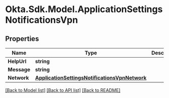 # Okta.Sdk.Model.ApplicationSettingsNotificationsVpn

## Properties

Name | Type | Description | Notes
------------ | ------------- | ------------- | -------------
**HelpUrl** | **string** |  | [optional] 
**Message** | **string** |  | [optional] 
**Network** | [**ApplicationSettingsNotificationsVpnNetwork**](ApplicationSettingsNotificationsVpnNetwork.md) |  | [optional] 

[[Back to Model list]](../README.md#documentation-for-models) [[Back to API list]](../README.md#documentation-for-api-endpoints) [[Back to README]](../README.md)

